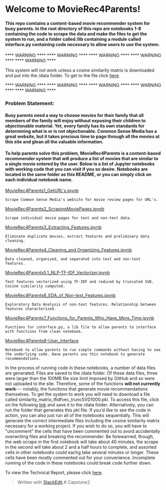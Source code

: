 # Welcome to MovieRec4Parents!

#### This repo comtains a content-based movie recommender system for busy parents. In the root directory of this repo are notebooks 1-8 containing the code to scrape the data and make the files to get the system to run, and a folder called /lib containing a module called interface.py containing code necessary to allow users to use the system.

   **** WARNING ****   **** WARNING ****   **** WARNING ****   **** WARNING ****   **** WARNING ****

This system will not work unless a cosine similarity matrix is downloaded and put into the /data folder.  To get to the file click [here](https://drive.google.com/open?id=1MZv3t0YlG6VIQYRr5c0_e88stkJFFO1z).

   **** WARNING ****   **** WARNING ****   **** WARNING ****   **** WARNING ****   **** WARNING ****

### Problem Statement:
#### Busy parents need a way to choose movies for their family that all members of the family will enjoy without exposing their children to objectionable material. Yet, every family has its own standards for determining what is or is not objectionable. Common Sense Media has a great website, but it takes precious time to page through all the movies at this site and glean all the valuable information.

#### To help parents solve this problem, MovieRec4Parents is a content-based recommender system that will produce a list of movies that are similar to a single movie entered by the user.  Below is a list of Jupyter notebooks with working code that you can visit if you so desire. Notebooks are located in the same folder as this README, or you can simply click on each individual notebook name.

[MovieRec4Parents1_GetURL's.ipynb](https://github.com/Hadeishi/Capstone2/blob/master/1_GetURL's.ipynb)

    Scrape Common Sense Media's website for movie review pages for URL's.
[MovieRec4Parents2_ScrapingMoviePages.ipynb](https://github.com/Hadeishi/Capstone2/blob/master/2_ScrapingMoviePages.ipynb)

    Scrape individual movie pages for text and non-text data.
[MovieRec4Parents3_Extracting_Features.ipynb](https://github.com/Hadeishi/Capstone2/blob/master/3_Extracting_Features.ipynb)

    Eliminate duplicate movies, extract features and preliminary data cleaning.
[MovieRec4Parents4_Cleaning_and Organizing_Features.ipynb](https://github.com/Hadeishi/Capstone2/blob/master/4_Cleaning_and_Organizing_Features.ipynb)

    Data cleaned, organized, and separated into text and non-text features.
[MovieRec4Parents5.1_NLP-TF-IDF_Vectorizer.ipynb](https://github.com/Hadeishi/Capstone2/blob/master/5.1_NLP-TF-IDF_Vectorizer.ipynb)

    Text features vectorized using TF-IDF and reduced by truncated SVD. Cosine similarity computed.
[MovieRec4Parents6_EDA_of_Non-text_Features.ipynb](https://github.com/Hadeishi/Capstone2/blob/master/6_EDA_of_Non-text_Features.ipynb)

    Exploratory Data Analysis of non-text features. Relationship between features characterized.
[MovieRec4Parents7_Functions_for_Parents_Who_Have_More_Time.ipynb](https://github.com/Hadeishi/Capstone2/blob/master/7_Functions_for_Parents_Who_Have_More_Time.ipynb)

    Functions for interface.py, a lib file to allow parents to interface with functions from clean notebook.
[MovieRec4Parents8-User_Interface](https://github.com/Hadeishi/Capstone2/blob/master/8-User_Interface.ipynb)

    Notebook to allow parents to run simple commands without having to see the underlying code. Have parents use this notebook to generate recommendations.

In the process of running code in these notebooks, a number of data files are generated. Files are saved to the /data folder. Of these data files, three were larger than the 100MB file size limit imposed by GitHub and so were not uploaded to the site. Therefore, some of the functions **will not currently work**--- notably, the functions that generate movie recommendations themselves. To get the system to work you will need to download a file called similarity_matrix_tfidfvec_truncSVD1000.pkl. To access this file, click on the following [link](https://drive.google.com/open?id=1MZv3t0YlG6VIQYRr5c0_e88stkJFFO1z) and save it to the /data folder. Alternatively, you can run the folder that generates this pkl file. If you'd like to see the code in action, you can also just run all of the notebooks sequentially. This will generate the correct intermediate files including the cosine similarity matrix necessary for a working project. If you wish to do so, you will have to "uncomment" the cells that have been commented out to avoid accidentally overwriting files and breaking the recommender. Be forewarned, though, the web scrape in the first notebook will take about 40 minutes, the scrape in the second will take about 2 and a half hours to complete, and assorted cells in other notebooks could eachg take several minutes or longer. These cells have been mostly commented out for your convenience. Incomplete running of the code in these notebooks could break code further down.

To view the Technical Report, please click [here](https://github.com/Hadeishi/Capstone2/blob/master/Technical.md).
> Written with [StackEdit](https://stackedit.io/).# Capstone2
